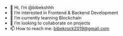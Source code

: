 - 👋 Hi, I’m @bibekshhh
- 👀 I’m interested in Frontend & Backend Development
- 🌱 I’m currently learning Blockchain
- 💞️ I’m looking to collaborate on projects
- 📫 How to reach me: bibekrock2019@gmail.com

<!---
bibekshhh/bibekshhh is a ✨ special ✨ repository because its `README.md` (this file) appears on your GitHub profile.
You can click the Preview link to take a look at your changes.
--->
